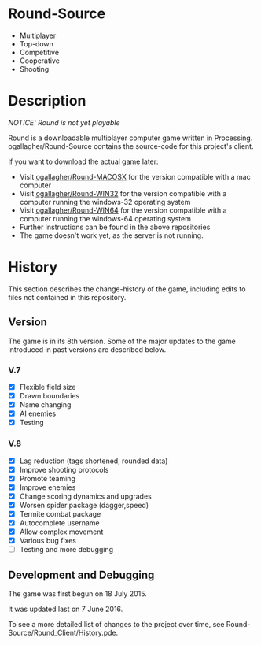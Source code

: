# Round-Source 
- Multiplayer
- Top-down
- Competitive
- Cooperative
- Shooting

# Description
_NOTICE: Round is not yet playable_

Round is a downloadable multiplayer computer game written in Processing. ogallagher/Round-Source contains the source-code for this project's client.

If you want to download the actual game later:
- Visit [ogallagher/Round-MACOSX](https://github.com/ogallagher/Round-MACOSX) for the version compatible with a mac computer
- Visit [ogallagher/Round-WIN32](https://github.com/ogallagher/Round-WIN32) for the version compatible with a computer running the windows-32 operating system
- Visit [ogallagher/Round-WIN64](https://github.com/ogallagher/Round-WIN64) for the version compatible with a computer running the windows-64 operating system
- Further instructions can be found in the above repositories
- The game doesn't work yet, as the server is not running.

# History
This section describes the change-history of the game, including edits to files not contained in this repository.

## Version
The game is in its 8th version. Some of the major updates to the game introduced in past versions are described below.

### V.7
- [x] Flexible field size 
- [x] Drawn boundaries
- [x] Name changing
- [x] AI enemies
- [x] Testing

### V.8     
- [x] Lag reduction (tags shortened, rounded data) 
- [x] Improve shooting protocols 
- [x] Promote teaming 
- [x] Improve enemies 
- [x] Change scoring dynamics and upgrades 
- [x] Worsen spider package (dagger,speed) 
- [x] Termite combat package 
- [x] Autocomplete username 
- [x] Allow complex movement 
- [x] Various bug fixes 
- [ ] Testing and more debugging

## Development and Debugging
The game was first begun on 18 July 2015. 

It was updated last on 7 June 2016. 

To see a more detailed list of changes to the project over time, see Round-Source/Round_Client/History.pde.

